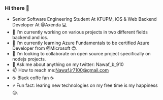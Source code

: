 ### Hi there 👋

<!-- **NawafSwe/NawafSwe** is a ✨ _special_ ✨ repository because its `README.md` (this file) appears on your GitHub profile. !-->
- Senior Software Engineering Student At KFUPM, iOS & Web Backend Developer At @Axenda 💻
- 🔭 I’m currently working on various projects in two different fields backend and ios.
- 🌱 I’m currently learning Azure Fundamentals to be certified Azure Developer from @Microsoft 😍.
- 👯 I’m looking to collaborate on open source project specifically on nodejs projects.
- 💬 Ask me about anything on my twitter: Nawaf_b_910
- 📫 How to reach me:Nawaf.jr7100@gmail.com
- ☕️ Black coffe fan ☕️  
- ⚡ Fun fact: learing new technologies on my free time is my happiness 😌.

